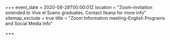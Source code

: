 +++
event_date = 2020-08-28T00:00:01Z
location = "Zoom-invitation extended to Vive el Sueno graduates. Contact Ileana for more info"
sitemap_exclude = true
title = "Zoom Information meeting-English Programs and Social Media Info"

+++
